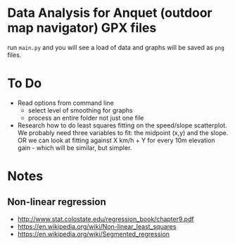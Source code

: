 
# Data Analysis for Anquet (outdoor map navigator) GPX files

run `main.py` and you will see a load of data and graphs will be saved as `png` files.

# To Do

- Read options from command line
  + select level of smoothing for graphs
  + process an entire folder not just one file
- Research how to do least squares fitting on the speed/slope scatterplot. We probably need three variables to fit: the midpoint (x,y) and the slope. OR we can look at fitting against X km/h + Y for every 10m elevation gain - which will be similar, but simpler.

# Notes

## Non-linear regression

- http://www.stat.colostate.edu/regression_book/chapter9.pdf
- https://en.wikipedia.org/wiki/Non-linear_least_squares
- https://en.wikipedia.org/wiki/Segmented_regression
